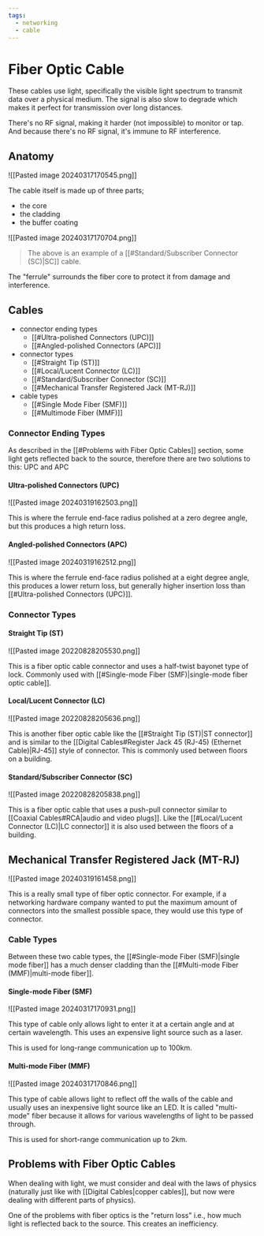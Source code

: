 ```yaml
---
tags:
  - networking
  - cable
---
```

# Fiber Optic Cable

These cables use light, specifically the visible light spectrum to transmit data over a physical medium. The signal is also slow to degrade which makes it perfect for transmission over long distances.

There's no RF signal, making it harder (not impossible) to monitor or tap. And because there's no RF signal, it's immune to RF interference.

## Anatomy

![[Pasted image 20240317170545.png]]

The cable itself is made up of three parts;

- the core
- the cladding
- the buffer coating

![[Pasted image 20240317170704.png]]

>The above is an example of a [[#Standard/Subscriber Connector (SC)|SC]] cable.

The "ferrule" surrounds the fiber core to protect it from damage and interference.

## Cables

- connector ending types
    - [[#Ultra-polished Connectors (UPC)]]
    - [[#Angled-polished Connectors (APC)]]
- connector types
    - [[#Straight Tip (ST)]]
    - [[#Local/Lucent Connector (LC)]]
    - [[#Standard/Subscriber Connector (SC)]]
    - [[#Mechanical Transfer Registered Jack (MT-RJ)]]
- cable types
    - [[#Single Mode Fiber (SMF)]]
    - [[#Multimode Fiber (MMF)]]

### Connector Ending Types

As described in the [[#Problems with Fiber Optic Cables]] section, some light gets reflected back to the source, therefore there are two solutions to this: UPC and APC

#### Ultra-polished Connectors (UPC)

![[Pasted image 20240319162503.png]]

This is where the ferrule end-face radius polished at a zero degree angle, but this produces a high return loss.

#### Angled-polished Connectors (APC)

![[Pasted image 20240319162512.png]]

This is where the ferrule end-face radius polished at a eight degree angle, this produces a lower return loss, but generally higher insertion loss than [[#Ultra-polished Connectors (UPC)]].

### Connector Types

#### Straight Tip (ST)

![[Pasted image 20220828205530.png]]

This is a fiber optic cable connector and uses a half-twist bayonet type of lock. Commonly used with [[#Single-mode Fiber (SMF)|single-mode fiber optic cable]].

#### Local/Lucent Connector (LC)

![[Pasted image 20220828205636.png]]

This is another fiber optic cable like the [[#Straight Tip (ST)|ST connector]] and is similar to the [[Digital Cables#Register Jack 45 (RJ-45) (Ethernet Cable)|RJ-45]] style of connector. This is commonly used between floors on a building.

#### Standard/Subscriber Connector (SC)

![[Pasted image 20220828205838.png]]

This is a fiber optic cable that uses a push-pull connector similar to [[Coaxial Cables#RCA|audio and video plugs]]. Like the [[#Local/Lucent Connector (LC)|LC connector]] it is also used between the floors of a building.

## Mechanical Transfer Registered Jack (MT-RJ)

![[Pasted image 20240319161458.png]]

This is a really small type of fiber optic connector. For example, if a networking hardware company wanted to put the maximum amount of connectors into the smallest possible space, they would use this type of connector.

### Cable Types

Between these two cable types, the [[#Single-mode Fiber (SMF)|single mode fiber]] has a much denser cladding than the [[#Multi-mode Fiber (MMF)|multi-mode fiber]].

#### Single-mode Fiber (SMF)

![[Pasted image 20240317170931.png]]

This type of cable only allows light to enter it at a certain angle and at certain wavelength. This uses an expensive light source such as a laser.

This is used for long-range communication up to 100km.

#### Multi-mode Fiber (MMF)

![[Pasted image 20240317170846.png]]

This type of cable allows light to reflect off the walls of the cable and usually uses an inexpensive light source like an LED. It is called "multi-mode" fiber because it allows for various wavelengths of light to be passed through.

This is used for short-range communication up to 2km.

## Problems with Fiber Optic Cables

When dealing with light, we must consider and deal with the laws of physics (naturally just like with [[Digital Cables|copper cables]], but now were dealing with different parts of physics).

One of the problems with fiber optics is the "return loss" i.e., how much light is reflected back to the source. This creates an inefficiency.
